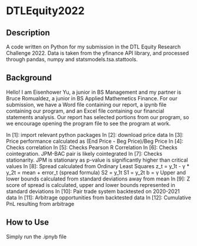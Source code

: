 # DTLEquity2022

## Description
A code written on Python for my submission in the DTL Equity Research Challenge 2022. Data is taken from the yfinance API library, and processed through pandas, numpy and statsmodels.tsa.stattools.

## Background
Hello! I am Eisenhower Yu, a junior in BS Management and my partner is Bruce Romualdez, a junior in BS Applied Mathemetics Finance. 
For our submission, we have a Word file containing our report, a ipynb file containing our program, and an Excel file containing our financial statements analysis.
Our report has selected portions from our program, so we encourage opening the program file to see the program at work.

In [1]: import relevant python packages
In [2]: download price data
In [3]: Price performance calculated as (End Price - Beg Price)/Beg Price
In [4]: Checks correlation
In [5]: Checks Pearson R Correlation
In [6]: Checks cointegration. JPM-BAC pair is likely cointegrated
In [7]: Checks stationarity. JPM is stationary as p-value is significantly higher than critical  values
In [8]: Spread calculated from Ordinary Least Squares
	z_t = y_1t - γ * y_2t = mean + error_t (spread formula)
	S2 = y_1t
	S1 = y_2t
	b = γ
	Upper and lower bounds calculated from standard deviations away from mean
In [9]: Z score of spread is calculated, upper and lower bounds represented in standard deviations
In [10]: Pair trade system backtested on 2020-2021 data
In [11]: Arbitrage opportunities from backtested data
In [12]: Cumulative PnL resulting from arbitrage

## How to Use

Simply run the .ipnyb file